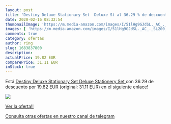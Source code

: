 ```yaml
---
layout: post
title: 'Destiny Deluxe Stationary Set  Deluxe St al 36.29 % de descuento'
date: 2020-02-16 08:32:54
thumbnailImage: 'https://m.media-amazon.com/images/I/51lHg9GJdSL._AC_._SL200_.jpg'
images: [ 'https://m.media-amazon.com/images/I/51lHg9GJdSL._AC_._SL200_.jpg' ]
comments: true
category: ofertas
author: ring
slug: 1683837800
description:
actualPrice: 19.82 EUR
comparePrice: 31.11 EUR
inStock: true
---
```


Está [Destiny Deluxe Stationary Set  Deluxe Stationery Set ](https://www.amazon.com/dp/1683837800/?tag=redken08-20) con 36.29 de descuento por 19.82 EUR (original: 31.11 EUR) en el siguiente enlace!

[![](https://m.media-amazon.com/images/I/51lHg9GJdSL._AC_._SL200_.jpg)](https://www.amazon.com/dp/1683837800/?tag=redken08-20)

[Ver la oferta!!](https://www.amazon.com/dp/1683837800/?tag=redken08-20)

[Consulta otras ofertas en nuestro canal de telegram](https://t.me/s/ofertas25)
